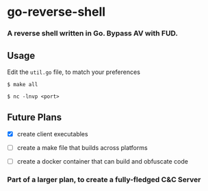 # go-reverse-shell
### A reverse shell written in Go. Bypass AV with FUD.


## Usage

Edit the `util.go` file, to match your preferences

`$ make all`

`$ nc -lnvp <port>`



## Future Plans

- [x] create client executables

- [ ] create a make file that builds across platforms

- [ ] create a docker container that can build and obfuscate code



### Part of a larger plan, to create a fully-fledged C&C Server

